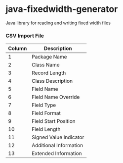 # java-fixedwidth-generator

Java library for reading and writing fixed width files

### CSV Import File

| Column | Description            |
|--------|------------------------|
| 1      | Package Name           |
| 2      | Class Name             |
| 3      | Record Length          |
| 4      | Class Description      |
| 5      | Field Name             |
| 6      | Field Name Override    |
| 7      | Field Type             |
| 8      | Field Format           |
| 9      | Field Start Position   |
| 10     | Field Length           |
| 11     | Signed Value Indicator |
| 12     | Additional Information |
| 13     | Extended Information   |
